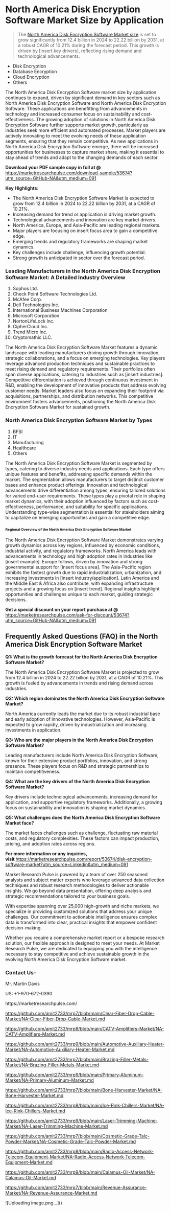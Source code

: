 <h1>North America Disk Encryption Software Market&nbsp;Size by Application</h1><blockquote><p>The <a href="https://marketresearchpulse.com/download-sample/53674?utm_source=GitHub-NA&amp;utm_medium=091">North America Disk Encryption Software Market size</a> is set to grow significantly from 12.4 billion in 2024 to 22.22 billion by 2031, at a robust CAGR of 10.21% during the forecast period. This growth is driven by [insert key drivers], reflecting rising demand and technological advancements.</p></blockquote><ul><li>Disk Encryption<li> Database Encryption<li> Cloud Encryption<li> Others</li></ul><p>The North America Disk Encryption Software market size by application continues to expand, driven by significant demand in key sectors such as North America Disk Encryption Software and North America Disk Encryption Software. These applications are benefitting from advancements in technology and increased consumer focus on sustainability and cost-effectiveness. The growing adoption of solutions in North America Disk Encryption Software further supports market growth, particularly as industries seek more efficient and automated processes. Market players are actively innovating to meet the evolving needs of these application segments, ensuring that they remain competitive. As new applications in North America Disk Encryption Software emerge, there will be increased opportunities for businesses to capture market share, making it essential to stay ahead of trends and adapt to the changing demands of each sector.</p><p><strong>Download your PDF sample copy in full at @ </strong><a href="https://marketresearchpulse.com/download-sample/53674?utm_source=GitHub-NA&amp;utm_medium=091">https://marketresearchpulse.com/download-sample/53674?utm_source=GitHub-NA&amp;utm_medium=091</a></p><p><strong>Key Highlights: </strong></p><ul><li>The North America Disk Encryption Software Market is expected to grow from 12.4 billion in 2024 to 22.22 billion by 2031, at a CAGR of 10.21%.</li><li>Increasing demand for trend or application is driving market growth.</li><li>Technological advancements and innovation are key market drivers.</li><li>North America, Europe, and Asia-Pacific are leading regional markets.</li><li>Major players are focusing on insert focus area to gain a competitive edge.</li><li>Emerging trends and regulatory frameworks are shaping market dynamics.</li><li>Key challenges include challenge, influencing growth potential.</li><li>Strong growth is anticipated in sector over the forecast period.</li></ul><h3>Leading Manufacturers in the North America Disk Encryption Software Market: A Detailed Industry Overview</h3><ol><li>Sophos Ltd.</li><li>Check Point Software Technologies Ltd.</li><li>McAfee Corp.</li><li>Dell Technologies Inc.</li><li>International Business Machines Corporation</li><li>Microsoft Corporation</li><li>NortonLifeLock Inc.</li><li>CipherCloud Inc.</li><li>Trend Micro Inc.</li><li>Cryptomathic LLC.</li></ol><div class="flex max-w-full flex-col flex-grow"><div class="min-h-8 text-message flex w-full flex-col items-end gap-2 whitespace-normal break-words [.text-message+&amp;]:mt-5" dir="auto" data-message-author-role="assistant" data-message-id="fd8432e4-4910-450d-b182-61b7bfb0a01f" data-message-model-slug="gpt-4o"><div class="flex w-full flex-col gap-1 empty:hidden first:pt-[3px]"><div class="markdown prose w-full break-words dark:prose-invert light"><p>The North America Disk Encryption Software Market features a dynamic landscape with leading manufacturers driving growth through innovation, strategic collaborations, and a focus on emerging technologies. Key players leverage advanced production techniques and sustainable practices to meet rising demand and regulatory requirements. Their portfolios often span diverse applications, catering to industries such as [insert industries]. Competitive differentiation is achieved through continuous investment in R&amp;D, enabling the development of innovative products that address evolving customer needs. Market leaders also focus on expanding their footprint via acquisitions, partnerships, and distribution networks. This competitive environment fosters advancements, positioning the North America Disk Encryption Software Market for sustained growth.</p></div></div></div></div><h3>North America Disk Encryption Software Market by Types</h3><ol><li>BFSI<li> IT<li> Manufacturing<li> Healthcare<li> Others</li></ol><div class="flex max-w-full flex-col flex-grow"><div class="min-h-8 text-message flex w-full flex-col items-end gap-2 whitespace-normal break-words [.text-message+&amp;]:mt-5" dir="auto" data-message-author-role="assistant" data-message-id="084470be-0bb7-4664-bddf-5156b4f41249" data-message-model-slug="gpt-4o-mini"><div class="flex w-full flex-col gap-1 empty:hidden first:pt-[3px]"><div class="markdown prose w-full break-words dark:prose-invert light"><p>The North America Disk Encryption Software Market is segmented by types, catering to diverse industry needs and applications. Each type offers unique features and benefits, addressing specific demands within the market. The segmentation allows manufacturers to target distinct customer bases and enhance product offerings. Innovation and technological advancements drive differentiation among types, ensuring tailored solutions for varied end-user requirements. These types play a pivotal role in shaping market dynamics, with their adoption influenced by factors such as cost-effectiveness, performance, and suitability for specific applications. Understanding type-wise segmentation is essential for stakeholders aiming to capitalize on emerging opportunities and gain a competitive edge.</p></div></div></div></div><h3><span style="font-size: 11px;">Regional Overview of the North America Disk Encryption Software Market</span></h3><div class="flex max-w-full flex-col flex-grow"><div class="min-h-8 text-message flex w-full flex-col items-end gap-2 whitespace-normal break-words [.text-message+&amp;]:mt-5" dir="auto" data-message-author-role="assistant" data-message-id="e9038762-ce64-4e30-91c9-9bd413514231" data-message-model-slug="gpt-4o-mini"><div class="flex w-full flex-col gap-1 empty:hidden first:pt-[3px]"><div class="markdown prose w-full break-words dark:prose-invert light"><p>The North America Disk Encryption Software Market demonstrates varying growth dynamics across key regions, influenced by economic conditions, industrial activity, and regulatory frameworks. North America leads with advancements in technology and high adoption rates in industries like [insert example]. Europe follows, driven by innovation and strong governmental support for [insert focus area]. The Asia-Pacific region exhibits the fastest growth due to rapid industrialization, urbanization, and increasing investments in [insert industry/application]. Latin America and the Middle East &amp; Africa also contribute, with expanding infrastructure projects and a growing focus on [insert trend]. Regional insights highlight opportunities and challenges unique to each market, guiding strategic decisions.</p></div></div></div></div><p><strong>Get a special discount on your report purchase at @ </strong><a href="https://marketresearchpulse.com/ask-for-discount/53674?utm_source=GitHub-NA&amp;utm_medium=091">https://marketresearchpulse.com/ask-for-discount/53674?utm_source=GitHub-NA&amp;utm_medium=091</a></p><h2>Frequently Asked Questions (FAQ) in the North America Disk Encryption Software Market</h2><p><strong>Q1: What is the growth forecast for the North America Disk Encryption Software Market?</strong></p><p>The North America Disk Encryption Software Market is projected to grow from 12.4 billion in 2024 to 22.22 billion by 2031, at a CAGR of 10.21%. This growth is fueled by advancements in trends and rising demand across industries.</p><p><strong>Q2: Which region dominates the North America Disk Encryption Software Market?</strong></p><p>North America currently leads the market due to its robust industrial base and early adoption of innovative technologies. However, Asia-Pacific is expected to grow rapidly, driven by industrialization and increasing investments in application.</p><p><strong>Q3: Who are the major players in the North America Disk Encryption Software Market?</strong></p><p>Leading manufacturers include North America Disk Encryption Software, known for their extensive product portfolios, innovation, and strong presence. These players focus on R&amp;D and strategic partnerships to maintain competitiveness.</p><p><strong>Q4: What are the key drivers of the North America Disk Encryption Software Market?</strong></p><p>Key drivers include technological advancements, increasing demand for application, and supportive regulatory frameworks. Additionally, a growing focus on sustainability and innovation is shaping market dynamics.</p><p><strong>Q5: What challenges does the North America Disk Encryption Software Market face?</strong></p><p>The market faces challenges such as challenge, fluctuating raw material costs, and regulatory complexities. These factors can impact production, pricing, and adoption rates across regions.</p><p><strong>For more information or any inquiries, visit&nbsp;</strong><a href="https://marketresearchpulse.com/report/53674/disk-encryption-software-market?utm_source=Linkedin&utm_medium=091">https://marketresearchpulse.com/report/53674/disk-encryption-software-market?utm_source=Linkedin&utm_medium=091</a></p><p>Market Research Pulse is powered by a team of over 250 seasoned analysts and subject matter experts who leverage advanced data collection techniques and robust research methodologies to deliver actionable insights. We go beyond data presentation, offering deep analysis and strategic recommendations tailored to your business goals.</p><p>With expertise spanning over 25,000 high-growth and niche markets, we specialize in providing customized solutions that address your unique challenges. Our commitment to actionable intelligence ensures complex data is transformed into clear, practical insights that empower confident decision-making.</p><p>Whether you require a comprehensive market report or a bespoke research solution, our flexible approach is designed to meet your needs. At Market Research Pulse, we are dedicated to equipping you with the intelligence necessary to stay competitive and achieve sustainable growth in the evolving North America Disk Encryption Software market.</p><h3><strong>Contact Us-</strong></h3><p>Mr. Martin Davis</p><p>US: +1-970-672-0390</p><p>https://marketresearchpulse.com/</p><p><a href="https://github.com/amit2733/mrp7/blob/main/Clear-Fiber-Drop-Cable-Market/NA-Clear-Fiber-Drop-Cable-Market.md">https://github.com/amit2733/mrp7/blob/main/Clear-Fiber-Drop-Cable-Market/NA-Clear-Fiber-Drop-Cable-Market.md</a></p><p><a href="https://github.com/amit2733/mrp8/blob/main/CATV-Amplifiers-Market/NA-CATV-Amplifiers-Market.md">https://github.com/amit2733/mrp8/blob/main/CATV-Amplifiers-Market/NA-CATV-Amplifiers-Market.md</a></p><p><a href="https://github.com/amit2733/mrp9/blob/main/Automotive-Auxiliary-Heater-Market/NA-Automotive-Auxiliary-Heater-Market.md">https://github.com/amit2733/mrp9/blob/main/Automotive-Auxiliary-Heater-Market/NA-Automotive-Auxiliary-Heater-Market.md</a></p><p><a href="https://github.com/amit2733/mrp7/blob/main/Brazing-Filler-Metals-Market/NA-Brazing-Filler-Metals-Market.md">https://github.com/amit2733/mrp7/blob/main/Brazing-Filler-Metals-Market/NA-Brazing-Filler-Metals-Market.md</a></p><p><a href="https://github.com/amit2733/mrp9/blob/main/Primary-Aluminum-Market/NA-Primary-Aluminum-Market.md">https://github.com/amit2733/mrp9/blob/main/Primary-Aluminum-Market/NA-Primary-Aluminum-Market.md</a></p><p><a href="https://github.com/amit2733/mrp7/blob/main/Bone-Harvester-Market/NA-Bone-Harvester-Market.md">https://github.com/amit2733/mrp7/blob/main/Bone-Harvester-Market/NA-Bone-Harvester-Market.md</a></p><p><a href="https://github.com/amit2733/mrp8/blob/main/Ice-Rink-Chillers-Market/NA-Ice-Rink-Chillers-Market.md">https://github.com/amit2733/mrp8/blob/main/Ice-Rink-Chillers-Market/NA-Ice-Rink-Chillers-Market.md</a></p><p><a href="https://github.com/amit2733/mrp9/blob/main/Laser-Trimming-Machine-Market/NA-Laser-Trimming-Machine-Market.md">https://github.com/amit2733/mrp9/blob/main/Laser-Trimming-Machine-Market/NA-Laser-Trimming-Machine-Market.md</a></p><p><a href="https://github.com/amit2733/mrp7/blob/main/Cosmetic-Grade-Talc-Powder-Market/NA-Cosmetic-Grade-Talc-Powder-Market.md">https://github.com/amit2733/mrp7/blob/main/Cosmetic-Grade-Talc-Powder-Market/NA-Cosmetic-Grade-Talc-Powder-Market.md</a></p><p><a href="https://github.com/amit2733/mrp8/blob/main/Radio-Access-Network-Telecom-Equipment-Market/NA-Radio-Access-Network-Telecom-Equipment-Market.md">https://github.com/amit2733/mrp8/blob/main/Radio-Access-Network-Telecom-Equipment-Market/NA-Radio-Access-Network-Telecom-Equipment-Market.md</a></p><p><a href="https://github.com/amit2733/mrp9/blob/main/Calamus-Oil-Market/NA-Calamus-Oil-Market.md">https://github.com/amit2733/mrp9/blob/main/Calamus-Oil-Market/NA-Calamus-Oil-Market.md</a></p><p><a href="https://github.com/amit2733/mrp7/blob/main/Revenue-Assurance-Market/NA-Revenue-Assurance-Market.md">https://github.com/amit2733/mrp7/blob/main/Revenue-Assurance-Market/NA-Revenue-Assurance-Market.md</a></p>
![Uploading image.png…]()
